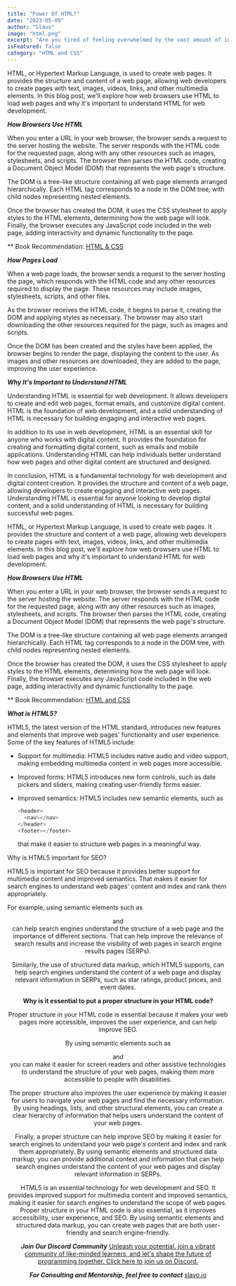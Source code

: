 ```yaml
---
title: "Power Of HTML?"
date: "2023-05-09"
author: "Slavo"
image: "html.png"
excerpt: "Are you tired of feeling overwhelmed by the vast amount of information you need to learn, only to forget it just as quickly?"
isFeatured: false
category: "HTML and CSS"
---
```


HTML, or Hypertext Markup Language, is used to create web pages. It provides the structure and content of a web page, allowing web developers to create pages with text, images, videos, links, and other multimedia elements. In this blog post, we'll explore how web browsers use HTML to load web pages and why it's important to understand HTML for web development.

**_How Browsers Use HTML_**

When you enter a URL in your web browser, the browser sends a request to the server hosting the website. The server responds with the HTML code for the requested page, along with any other resources such as images, stylesheets, and scripts. The browser then parses the HTML code, creating a Document Object Model (DOM) that represents the web page's structure.

The DOM is a tree-like structure containing all web page elements arranged hierarchically. Each HTML tag corresponds to a node in the DOM tree, with child nodes representing nested elements.

Once the browser has created the DOM, it uses the CSS stylesheet to apply styles to the HTML elements, determining how the web page will look. Finally, the browser executes any JavaScript code included in the web page, adding interactivity and dynamic functionality to the page.

\*\* Book Recommendation: [HTML & CSS](https://amzn.to/3BaeO7d)

**_How Pages Load_**

When a web page loads, the browser sends a request to the server hosting the page, which responds with the HTML code and any other resources required to display the page. These resources may include images, stylesheets, scripts, and other files.

As the browser receives the HTML code, it begins to parse it, creating the DOM and applying styles as necessary. The browser may also start downloading the other resources required for the page, such as images and scripts.

Once the DOM has been created and the styles have been applied, the browser begins to render the page, displaying the content to the user. As images and other resources are downloaded, they are added to the page, improving the user experience.

**_Why It's Important to Understand HTML_**

Understanding HTML is essential for web development. It allows developers to create and edit web pages, format emails, and customize digital content. HTML is the foundation of web development, and a solid understanding of HTML is necessary for building engaging and interactive web pages.

In addition to its use in web development, HTML is an essential skill for anyone who works with digital content. It provides the foundation for creating and formatting digital content, such as emails and mobile applications. Understanding HTML can help individuals better understand how web pages and other digital content are structured and designed.

In conclusion, HTML is a fundamental technology for web development and digital content creation. It provides the structure and content of a web page, allowing developers to create engaging and interactive web pages. Understanding HTML is essential for anyone looking to develop digital content, and a solid understanding of HTML is necessary for building successful web pages.

HTML, or Hypertext Markup Language, is used to create web pages. It provides the structure and content of a web page, allowing web developers to create pages with text, images, videos, links, and other multimedia elements. In this blog post, we'll explore how web browsers use HTML to load web pages and why it's important to understand HTML for web development.

**_How Browsers Use HTML_**

When you enter a URL in your web browser, the browser sends a request to the server hosting the website. The server responds with the HTML code for the requested page, along with any other resources such as images, stylesheets, and scripts. The browser then parses the HTML code, creating a Document Object Model (DOM) that represents the web page's structure.

The DOM is a tree-like structure containing all web page elements arranged hierarchically. Each HTML tag corresponds to a node in the DOM tree, with child nodes representing nested elements.

Once the browser has created the DOM, it uses the CSS stylesheet to apply styles to the HTML elements, determining how the web page will look. Finally, the browser executes any JavaScript code included in the web page, adding interactivity and dynamic functionality to the page.

\*\* Book Recommendation: [HTML and CSS](https://amzn.to/3BaeO7d)

**_What is HTML5?_**

HTML5, the latest version of the HTML standard, introduces new features and elements that improve web pages' functionality and user experience. Some of the key features of HTML5 include:

- Support for multimedia: HTML5 includes native audio and video support, making embedding multimedia content in web pages more accessible.

- Improved forms: HTML5 introduces new form controls, such as date pickers and sliders, making creating user-friendly forms easier.

- Improved semantics: HTML5 includes new semantic elements, such as

  ```js
  <header>
    <nav></nav>
  </header>
  <footer></footer>
  ```

  that make it easier to structure web pages in a meaningful way.

Why is HTML5 important for SEO?

HTML5 is important for SEO because it provides better support for multimedia content and improved semantics. That makes it easier for search engines to understand web pages' content and index and rank them appropriately.

For example, using semantic elements such as **<header>** and **<footer>** can help search engines understand the structure of a web page and the importance of different sections. That can help improve the relevance of search results and increase the visibility of web pages in search engine results pages (SERPs).

Similarly, the use of structured data markup, which HTML5 supports, can help search engines understand the content of a web page and display relevant information in SERPs, such as star ratings, product prices, and event dates.

**Why is it essential to put a proper structure in your HTML code?**

Proper structure in your HTML code is essential because it makes your web pages more accessible, improves the user experience, and can help improve SEO.

By using semantic elements such as **<header>** and **<nav>** you can make it easier for screen readers and other assistive technologies to understand the structure of your web pages, making them more accessible to people with disabilities.

The proper structure also improves the user experience by making it easier for users to navigate your web pages and find the necessary information. By using headings, lists, and other structural elements, you can create a clear hierarchy of information that helps users understand the content of your web pages.

Finally, a proper structure can help improve SEO by making it easier for search engines to understand your web page's content and index and rank them appropriately. By using semantic elements and structured data markup, you can provide additional context and information that can help search engines understand the content of your web pages and display relevant information in SERPs.

HTML5 is an essential technology for web development and SEO. It provides improved support for multimedia content and improved semantics, making it easier for search engines to understand the scope of web pages. Proper structure in your HTML code is also essential, as it improves accessibility, user experience, and SEO. By using semantic elements and structured data markup, you can create web pages that are both user-friendly and search engine-friendly.

**_Join Our Discord Community_** [Unleash your potential, join a vibrant community of like-minded learners, and let's shape the future of programming together. Click here to join us on Discord.](https://discord.gg/T5eF5zDf)

**_For Consulting and Mentorship, feel free to contact_** [slavo.io](/contact)
